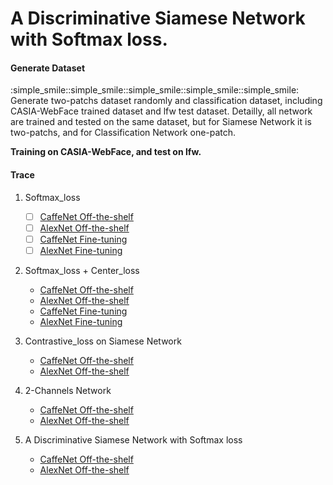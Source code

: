 # A Discriminative Siamese Network with Softmax loss.
#### Generate Dataset
:simple_smile::simple_smile::simple_smile::simple_smile::simple_smile:
Generate two-patchs dataset randomly and classification dataset, including CASIA-WebFace trained dataset and lfw test dataset. Detailly, all network are trained and tested on the same dataset, but for Siamese Network it is two-patchs, and for Classification Network one-patch.

**Training on CASIA-WebFace, and test on lfw.**
#### Trace

1. Softmax_loss
    * [ ] [CaffeNet Off-the-shelf](https://github.com/Hzzone/loss-function-comparation/tree/master/CaffeNet%20Off-the-shelf/Softmax_loss)
    * [ ] [AlexNet Off-the-shelf](https://github.com/Hzzone/loss-function-comparation/tree/master/AlexNet%20Off-the-shelf/Softmax_loss)
    * [ ] [CaffeNet Fine-tuning](https://github.com/Hzzone/loss-function-comparation/tree/master/CaffeNet%20Fine-tuning/Softmax_loss)
    * [ ] [AlexNet Fine-tuning](https://github.com/Hzzone/loss-function-comparation/tree/master/AlexNet%20Fine-tuning/Softmax_loss)

2. Softmax_loss + Center_loss
    * [CaffeNet Off-the-shelf](https://github.com/Hzzone/loss-function-comparation/tree/master/CaffeNet%20Off-the-shelf/Softmax_loss%20%2B%20Center_loss)
    * [AlexNet Off-the-shelf](https://github.com/Hzzone/loss-function-comparation/tree/master/AlexNet%20Off-the-shelf/Softmax_loss%20%2B%20Center_loss)
    * [CaffeNet Fine-tuning](https://github.com/Hzzone/loss-function-comparation/tree/master/CaffeNet%20Fine-tuning/Softmax_loss%20%2B%20Center_loss)
    * [AlexNet Fine-tuning](https://github.com/Hzzone/loss-function-comparation/tree/master/AlexNet%20Fine-tuning/Softmax_loss%20%2B%20Center_loss)

3. Contrastive_loss on Siamese Network
    * [CaffeNet Off-the-shelf](https://github.com/Hzzone/loss-function-comparation/tree/master/CaffeNet%20Off-the-shelf/Contrastive_loss%20on%20Siamese%20Network)
    * [AlexNet Off-the-shelf](https://github.com/Hzzone/loss-function-comparation/tree/master/AlexNet%20Off-the-shelf/Contrastive_loss%20on%20Siamese%20Network)
4. 2-Channels Network
    * [CaffeNet Off-the-shelf](https://github.com/Hzzone/loss-function-comparation/tree/master/CaffeNet%20Off-the-shelf/2-Channels%20Network)
    * [AlexNet Off-the-shelf](https://github.com/Hzzone/loss-function-comparation/tree/master/AlexNet%20Off-the-shelf/2-Channels%20Network)
5. A Discriminative Siamese Network with Softmax loss
    * [CaffeNet Off-the-shelf](https://github.com/Hzzone/loss-function-comparation/tree/master/CaffeNet%20Off-the-shelf/A%20Discriminative%20Siamese%20Network%20with%20Softmax%20loss)
    * [AlexNet Off-the-shelf](https://github.com/Hzzone/loss-function-comparation/tree/master/AlexNet%20Off-the-shelf/A%20Discriminative%20Siamese%20Network%20with%20Softmax%20loss)

      

